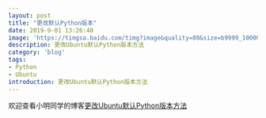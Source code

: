 ```yaml
---
layout: post
title: "更改默认Python版本"
date: 2019-9-01 13:26:40
image: 'https://timgsa.baidu.com/timg?image&quality=80&size=b9999_10000&sec=1567328514632&di=ec011efcafdd33ddb30152bc6739a3b8&imgtype=0&src=http%3A%2F%2Fpic.kekenet.com%2F2018%2F0107%2F8121515325256.jpg'
description: 更改Ubuntu默认Python版本方法
category: 'blog'
tags:
- Python
- Ubuntu
introduction: 更改Ubuntu默认Python版本方法
---
```


欢迎查看小明同学的博客[更改Ubuntu默认Python版本方法](https://victorfengming.github.io/2019/08/python-version-ubuntu/)




